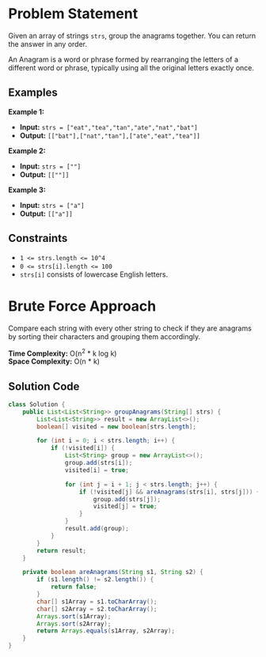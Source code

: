 # Problem Statement

Given an array of strings `strs`, group the anagrams together. You can return the answer in any order.

An Anagram is a word or phrase formed by rearranging the letters of a different word or phrase, typically using all the original letters exactly once.

## Examples

**Example 1:**

- **Input:** `strs = ["eat","tea","tan","ate","nat","bat"]`
- **Output:** `[["bat"],["nat","tan"],["ate","eat","tea"]]`

**Example 2:**

- **Input:** `strs = [""]`
- **Output:** `[[""]]`

**Example 3:**

- **Input:** `strs = ["a"]`
- **Output:** `[["a"]]`

## Constraints

- `1 <= strs.length <= 10^4`
- `0 <= strs[i].length <= 100`
- `strs[i]` consists of lowercase English letters.

# Brute Force Approach

Compare each string with every other string to check if they are anagrams by sorting their characters and grouping them accordingly.

**Time Complexity:** O(n<sup>2</sup> * k log k)  
**Space Complexity:** O(n * k)

## Solution Code

```java
class Solution {
    public List<List<String>> groupAnagrams(String[] strs) {
        List<List<String>> result = new ArrayList<>();
        boolean[] visited = new boolean[strs.length];

        for (int i = 0; i < strs.length; i++) {
            if (!visited[i]) {
                List<String> group = new ArrayList<>();
                group.add(strs[i]);
                visited[i] = true;

                for (int j = i + 1; j < strs.length; j++) {
                    if (!visited[j] && areAnagrams(strs[i], strs[j])) {
                        group.add(strs[j]);
                        visited[j] = true;
                    }
                }
                result.add(group);
            }
        }
        return result;
    }

    private boolean areAnagrams(String s1, String s2) {
        if (s1.length() != s2.length()) {
            return false;
        }
        char[] s1Array = s1.toCharArray();
        char[] s2Array = s2.toCharArray();
        Arrays.sort(s1Array);
        Arrays.sort(s2Array);
        return Arrays.equals(s1Array, s2Array);
    }
}
```
